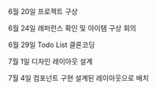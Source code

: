 6월 20일
프로젝트 구상

6월 24일
래퍼런스 확인 및 아이템 구상 회의

6월 29일
Todo List 클론코딩

7월 1일
디자인 레이아웃 설계

7월 4일
컴포넌트 구현
설계된 레이아웃으로 배치
